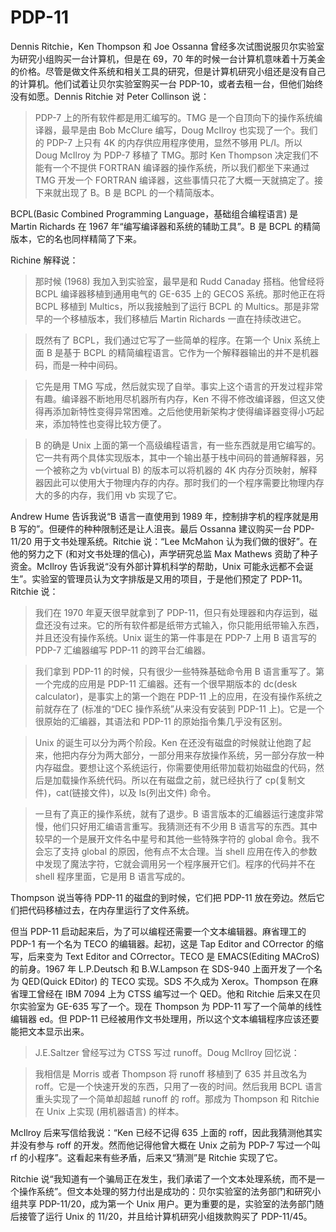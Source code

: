# PDP-11

Dennis Ritchie，Ken Thompson 和 Joe Ossanna 曾经多次试图说服贝尔实验室为研究小组购买一台计算机，但是在 69，70 年的时候一台计算机意味着十万美金的价格。尽管是做文件系统和相关工具的研究，但是计算机研究小组还是没有自己的计算机。他们试着让贝尔实验室购买一台 PDP-10，或者去租一台，但他们始终没有如愿。Dennis Ritchie 对 Peter Collinson 说：

> PDP-7 上的所有软件都是用汇编写的。TMG 是一个自顶向下的操作系统编译器，最早是由 Bob McClure 编写，Doug McIlroy 也实现了一个。我们的 PDP-7 上只有 4K 的内存供应用程序使用，显然不够用 PL/I。所以 Doug McIlroy 为 PDP-7 移植了 TMG。那时 Ken Thompson 决定我们不能有一个不提供 FORTRAN 编译器的操作系统，所以我们都坐下来通过 TMG 开发一个 FORTRAN 编译器，这些事情只花了大概一天就搞定了。接下来就出现了 B。B 是 BCPL 的一个精简版本。

BCPL(Basic Combined Programming Language，基础组合编程语言) 是 Martin Richards 在 1967 年“编写编译器和系统的辅助工具”。B 是 BCPL 的精简版本，它的名也同样精简了下来。

Richine 解释说：

> 那时候 (1968) 我加入到实验室，最早是和 Rudd Canaday 搭档。他曾经将 BCPL 编译器移植到通用电气的 GE-635 上的 GECOS 系统。那时他正在将 BCPL 移植到 Multics，所以我接触到了运行 BCPL 的 Multics。那是非常早的一个移植版本，我们移植后 Martin Richards 一直在持续改进它。

> 既然有了 BCPL，我们通过它写了一些简单的程序。在第一个 Unix 系统上面 B 是基于 BCPL 的精简编程语言。它作为一个解释器输出的并不是机器码，而是一种中间码。

> 它先是用 TMG 写成，然后就实现了自举。事实上这个语言的开发过程非常有趣。编译器不断地用尽机器所有内存，Ken 不得不修改编译器，但这又使得再添加新特性变得异常困难。之后他使用新架构才使得编译器变得小巧起来，添加特性也变得比较方便了。

> B 的确是 Unix 上面的第一个高级编程语言，有一些东西就是用它编写的。它一共有两个具体实现版本，其中一个输出基于栈中间码的普通解释器，另一个被称之为 vb(virtual B) 的版本可以将机器的 4K 内存分页映射，解释器因此可以使用大于物理内存的内存。那时我们的一个程序需要比物理内存大的多的内存，我们用 vb 实现了它。

Andrew Hume 告诉我说“B 语言一直使用到 1989 年，控制排字机的程序就是用 B 写的”。但硬件的种种限制还是让人沮丧。最后 Ossanna 建议购买一台 PDP-11/20 用于文书处理系统。Ritchie 说：“Lee McMahon 认为我们做的很好”。在他的努力之下 (和对文书处理的信心)，声学研究总监 Max Mathews 资助了种子资金。McIlroy 告诉我说“没有外部计算机科学的帮助，Unix 可能永远都不会诞生”。实验室的管理员认为文字排版是又用的项目，于是他们预定了 PDP-11。Ritchie 说：

> 我们在 1970 年夏天很早就拿到了 PDP-11，但只有处理器和内存运到，磁盘还没有过来。它的所有软件都是纸带方式输入，你只能用纸带输入东西，并且还没有操作系统。Unix 诞生的第一件事是在 PDP-7 上用 B 语言写的 PDP-7 汇编器编写 PDP-11 的跨平台汇编器。

> 我们拿到 PDP-11 的时候，只有很少一些特殊基础命令用 B 语言重写了。第一个完成的应用是 PDP-11 汇编器。还有一个很早期版本的 dc(desk calculator)，是事实上的第一个跑在 PDP-11 上的应用，在没有操作系统之前就存在了 (标准的“DEC 操作系统”从来没有安装到 PDP-11 上)。它是一个很原始的汇编器，其语法和 PDP-11 的原始指令集几乎没有区别。

> Unix 的诞生可以分为两个阶段。Ken 在还没有磁盘的时候就让他跑了起来，他把内存分为两大部分，一部分用来存放操作系统，另一部分存放一种内存磁盘。要想让这个系统运行，你需要使用纸带加载初始磁盘的代码，然后是加载操作系统代码。所以在有磁盘之前，就已经执行了 cp(复制文件)，cat(链接文件)，以及 ls(列出文件) 命令。

> 一旦有了真正的操作系统，就有了退步。B 语言版本的汇编器运行速度非常慢，他们只好用汇编语言重写。我猜测还有不少用 B 语言写的东西。其中较早的一个是展开文件名中星号和其他一些特殊字符的 global 命令。我不会忘了支持 global 的原因，他有点不太合理。当 shell 应用在传入的参数中发现了魔法字符，它就会调用另一个程序展开它们。程序的代码并不在 shell 程序里面，它是用 B 语言写成的。

Thompson 说当等待 PDP-11 的磁盘的到时候，它们把 PDP-11 放在旁边。然后它们把代码移植过去，在内存里运行了文件系统。

但当 PDP-11 启动起来后，为了可以编程还需要一个文本编辑器。麻省理工的 PDP-1 有一个名为 TECO 的编辑器。起初，这是 Tap Editor and COrrector 的缩写，后来变为 Text Editor and COrrector。TECO 是 EMACS(Editing MACroS) 的前身。1967 年 L.P.Deutsch 和 B.W.Lampson 在 SDS-940 上面开发了一个名为 QED(Quick EDitor) 的 TECO 实现。SDS 不久成为 Xerox。Thompson 在麻省理工曾经在 IBM 7094 上为 CTSS 编写过一个 QED。他和 Ritchie 后来又在贝尔实验室为 GE-635 写了一个。现在 Thompson 为 PDP-11 写了一个简单的线性编辑器 ed。但 PDP-11 已经被用作文书处理用，所以这个文本编辑程序应该还要能把文本显示出来。

> J.E.Saltzer 曾经写过为 CTSS 写过 runoff。Doug McIlroy 回忆说：

> 我相信是 Morris 或者 Thompson 将 runoff 移植到了 635 并且改名为 roff。它是一个快速开发的东西，只用了一夜的时间。然后我用 BCPL 语言重头实现了一个简单却超越 runoff 的 roff。那成为 Thompson 和 Ritchie 在 Unix 上实现 (用机器语言) 的样本。

McIlroy 后来写信给我说：“Ken 已经不记得 635 上面的 roff，因此我猜测他其实并没有参与 roff 的开发。然而他记得他曾大概在 Unix 之前为 PDP-7 写过一个叫 rf 的小程序”。这看起来有些矛盾，后来又“猜测”是 Ritchie 实现了它。

Ritchie 说“我知道有一个骗局正在发生，我们承诺了一个文本处理系统，而不是一个操作系统”。但文本处理的努力付出是成功的：贝尔实验室的法务部门和研究小组共享 PDP-11/20，成为第一个 Unix 用户。更为重要的是，实验室的法务部门随后接管了运行 Unix 的 11/20，并且给计算机研究小组拨款购买了 PDP-11/45。
